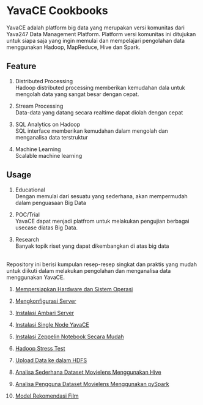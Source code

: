 # YavaCE Cookbooks

YavaCE adalah platform big data yang merupakan versi komunitas dari Yava247 Data Management Platform. Platform versi komunitas ini ditujukan untuk siapa saja yang ingin memulai dan mempelajari pengolahan data menggunakan Hadoop, MapReduce, Hive dan Spark.
<br>
## Feature
1. Distributed Processing <br>
Hadoop distributed processing memberikan kemudahan dala untuk mengolah data yang sangat besar dengan cepat. 

2. Stream Processing <br>
Data-data yang datang secara realtime dapat diolah dengan cepat

3. SQL Analytics on Hadoop <br>
SQL interface memberikan kemudahan dalam mengolah dan menganalisa data terstruktur

4. Machine Learning <br>
Scalable machine learning

## Usage
1. Educational <br>
Dengan memulai dari sesuatu yang sederhana, akan mempermudah dalam penguasaan Big Data

2. POC/Trial <br>
YavaCE dapat menjadi platfrom untuk melakukan pengujian berbagai usecase diatas Big Data.

3. Research <br>
Banyak topik riset yang dapat dikembangkan di atas big data
<br>
Repository ini berisi kumpulan resep-resep singkat dan praktis yang mudah untuk diikuti dalam melakukan pengolahan dan menganalisa data menggunakan YavaCE.
<br>

1. [Mempersiapkan Hardware dan Sistem Operasi](https://github.com/project303/YavaCE-Cookbook/blob/master/Persiapan%20Hardware.md)

2. [Mengkonfigurasi Server](https://github.com/project303/YavaCE-Cookbook/blob/master/Mengkonfigurasi%20Host.md)

3. [Instalasi Ambari Server](https://github.com/project303/YavaCE-Cookbook/blob/master/Instalasi%20Ambari%20Server.md)

4. [Instalasi Single Node YavaCE](https://github.com/project303/YavaCE-Cookbook/blob/master/Instalasi%20Single%20Node%20YavaCE.md)

5. [Instalasi Zeppelin Notebook Secara Mudah](https://github.com/project303/YavaCE-Cookbook/blob/master/Menginstall%20Zeppelin%20Notebook%20Secara%20Mudah.md)

6. [Hadoop Stress Test](https://github.com/project303/YavaCE-Cookbook/blob/master/Hadoop%20Stress%20Test.md)

7. [Upload Data ke dalam HDFS](https://github.com/project303/YavaCE-Cookbook/blob/master/Loading%20Data%20Into%20HDFS.md)

8. [Analisa Sederhana Dataset Movielens Menggunakan Hive](https://www.zepl.com/viewer/github/project303/YavaCE-Cookbook/blob/master/Analyzing%20MovieLens%20Dataset%20Using%20Hive.json)

9. [Analisa Pengguna Dataset Movielens Menggunakan pySpark](https://www.zepl.com/viewer/github/project303/YavaCE-Cookbook/blob/master/User%20Analytics%20the%20MovieLens%20Dataset%20with%20pySpark%20and%20Spark%20Dataframe.json)

10. [Model Rekomendasi Film](https://www.zepl.com/viewer/github/project303/YavaCE-Cookbook/blob/master/Movie%20Recomendation%20System.json)


